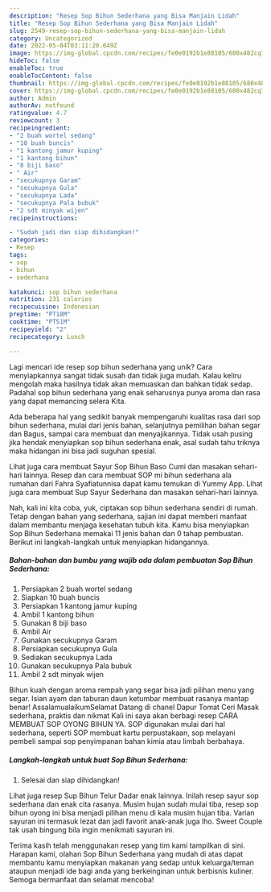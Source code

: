 ```yaml
---
description: "Resep Sop Bihun Sederhana yang Bisa Manjain Lidah"
title: "Resep Sop Bihun Sederhana yang Bisa Manjain Lidah"
slug: 2549-resep-sop-bihun-sederhana-yang-bisa-manjain-lidah
category: Uncategorized
date: 2022-05-04T03:11:20.649Z
image: https://img-global.cpcdn.com/recipes/fe0e0192b1e88105/680x482cq70/sop-bihun-sederhana-foto-resep-utama.jpg
hideToc: false
enableToc: true
enableTocContent: false
thumbnail: https://img-global.cpcdn.com/recipes/fe0e0192b1e88105/680x482cq70/sop-bihun-sederhana-foto-resep-utama.jpg
cover: https://img-global.cpcdn.com/recipes/fe0e0192b1e88105/680x482cq70/sop-bihun-sederhana-foto-resep-utama.jpg
author: Admin
authorAv: notfound
ratingvalue: 4.7
reviewcount: 3
recipeingredient:
- "2 buah wortel sedang"
- "10 buah buncis"
- "1 kantong jamur kuping"
- "1 kantong bihun"
- "8 biji baso"
- " Air"
- "secukupnya Garam"
- "secukupnya Gula"
- "secukupnya Lada"
- "secukupnya Pala bubuk"
- "2 sdt minyak wijen"
recipeinstructions:

- "Sudah jadi dan siap dihidangkan!"
categories:
- Resep
tags:
- sop
- bihun
- sederhana

katakunci: sop bihun sederhana 
nutrition: 231 calories
recipecuisine: Indonesian
preptime: "PT18M"
cooktime: "PT51M"
recipeyield: "2"
recipecategory: Lunch

---
```





Lagi mencari ide resep sop bihun sederhana yang unik? Cara menyiapkannya sangat tidak susah dan tidak juga mudah. Kalau keliru mengolah maka hasilnya tidak akan memuaskan dan bahkan tidak sedap. Padahal sop bihun sederhana yang enak seharusnya punya aroma dan rasa yang dapat memancing selera Kita.





Ada beberapa hal yang sedikit banyak mempengaruhi kualitas rasa dari sop bihun sederhana, mulai dari jenis bahan, selanjutnya pemilihan bahan segar dan Bagus, sampai cara membuat dan menyajikannya. Tidak usah pusing jika hendak menyiapkan sop bihun sederhana enak,      asal sudah tahu triknya maka hidangan ini bisa jadi suguhan spesial.














Lihat juga cara membuat Sayur Sop Bihun Baso Cumi dan masakan sehari-hari lainnya. Resep dan cara membuat SOP mi bihun sederhana ala rumahan dari Fahra Syafiatunnisa dapat kamu temukan di Yummy App. Lihat juga cara membuat Sup Sayur Sederhana dan masakan sehari-hari lainnya.






Nah, kali ini kita coba, yuk, ciptakan sop bihun sederhana sendiri di rumah. Tetap dengan bahan yang sederhana, sajian ini dapat memberi manfaat dalam membantu menjaga kesehatan tubuh kita. Kamu bisa menyiapkan Sop Bihun Sederhana memakai 11 jenis bahan dan 0 tahap pembuatan. Berikut ini langkah-langkah untuk menyiapkan hidangannya.

<!--inarticleads1-->

##### Bahan-bahan dan bumbu yang wajib ada dalam pembuatan Sop Bihun Sederhana:

1. Persiapkan 2 buah wortel sedang
1. Siapkan 10 buah buncis
1. Persiapkan 1 kantong jamur kuping
1. Ambil 1 kantong bihun
1. Gunakan 8 biji baso
1. Ambil  Air
1. Gunakan secukupnya Garam
1. Persiapkan secukupnya Gula
1. Sediakan secukupnya Lada
1. Gunakan secukupnya Pala bubuk
1. Ambil 2 sdt minyak wijen


Bihun kuah dengan aroma rempah yang segar bisa jadi pilihan menu yang segar. Isian ayam dan taburan daun ketumbar membuat rasanya mantap benar! AssalamualaikumSelamat Datang di chanel Dapur Tomat Ceri Masak sederhana, praktis dan nikmat Kali ini saya akan berbagi resep CARA MEMBUAT SOP OYONG BIHUN YA. SOP digunakan mulai dari hal sederhana, seperti SOP membuat kartu perpustakaan, sop melayani pembeli sampai sop penyimpanan bahan kimia atau limbah berbahaya. 

<!--inarticleads2-->

##### Langkah-langkah untuk buat Sop Bihun Sederhana:


1. Selesai dan siap dihidangkan!

Lihat juga resep Sup Bihun Telur Dadar enak lainnya. Inilah resep sayur sop sederhana dan enak cita rasanya. Musim hujan sudah mulai tiba, resep sop bihun oyong ini bisa menjadi pilihan menu di kala musim hujan tiba. Varian sayuran ini termasuk lezat dan jadi favorit anak-anak juga lho. Sweet Couple tak usah bingung bila ingin menikmati sayuran ini. 

Terima kasih telah menggunakan resep yang tim kami tampilkan di sini. Harapan kami, olahan Sop Bihun Sederhana yang mudah di atas dapat membantu kamu menyiapkan makanan yang sedap untuk keluarga/teman ataupun menjadi ide bagi anda yang berkeinginan untuk berbisnis kuliner. Semoga bermanfaat dan selamat mencoba!
